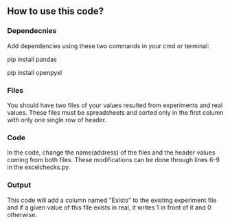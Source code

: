## How to use this code?

### Dependecnies
Add dependencies using these two commands in your cmd or terminal:

pip install pandas

pip install openpyxl

### Files
You should have two files of your values resulted from experiments and real values.
These files must be spreadsheets and sorted only in the first column with only one single row of header.

### Code
In the code, change the name(address) of the files and the header values coming from both files.
These modifications can be done through lines 6-9 in the excelchecks.py.

### Output
This code will add a column named "Exists" to the existing experiment file and if a given value of this file exists in real, it writes 1 in front of it and 0 otherwise.

